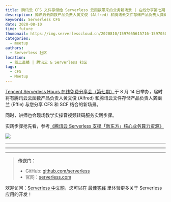 ```yaml
---
title: 腾讯云 CFS 文件存储给 Serverless 云函数带来的业务新场景 | 在线分享第七期
description: 腾讯云云函数产品负责人黄文俊 (Alfred) 和腾讯云文件存储产品负责人龚幽兰 (Effie) 为您分享！
keywords: Serverless CFS
date: 2020-08-10
time: future
thumbnail: https://img.serverlesscloud.cn/2020810/1597055615716-1597050436594-%E6%B5%B7%E6%8A%A5.jpg
categories:
  - meetup
authors:
  - Serverless 社区
location:
  - 线上直播 | 腾讯云 & Serverless 社区
tags:
  - CFS
  - Meetup
---
```


[Tencent Serverless Hours 在线免费分享会（第七期）](https://cloud.tencent.com/edu/learning/live-2952)于 8 月 14 日举办，届时将有腾讯云云函数产品负责人黄文俊 (Alfred) 和腾讯云文件存储产品负责人龚幽兰 (Effie) 与您分享 CFS 和 SCF 结合的新场景。

同时，讲师也会现场教学实操音视频转码服务实践步骤。

实践步骤抢先看，参考[《腾讯云 Serverless 支撑「新东方」核心业务算力资源》](https://serverlesscloud.cn/best-practice/2020-08-04-serverless-xindongfang)


![](https://img.serverlesscloud.cn/2020810/1597050438138-%E6%B5%B7%E6%8A%A5.jpg)

---

---
<div id='scf-deploy-iframe-or-md'></div>

---

> **传送门：**
> - GitHub: [github.com/serverless](https://github.com/serverless/serverless/blob/master/README_CN.md)
> - 官网：[serverless.com](https://serverless.com/)

欢迎访问：[Serverless 中文网](https://serverlesscloud.cn/)，您可以在 [最佳实践](https://serverlesscloud.cn/best-practice) 里体验更多关于 Serverless 应用的开发！